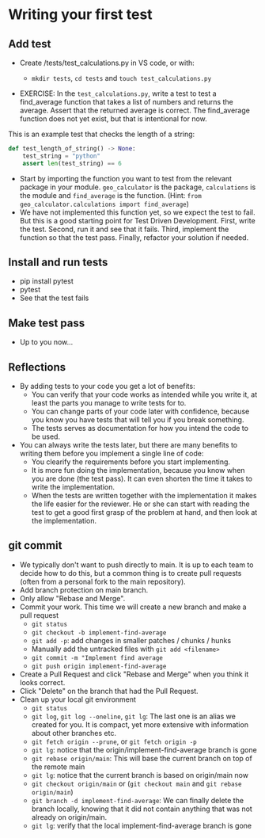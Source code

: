 # Writing your first test

## Add test

- Create /tests/test_calculations.py in VS code, or with:

  - `mkdir tests`, `cd tests` and `touch test_calculations.py`

- EXERCISE: In the `test_calculations.py`, write a test to test a find_average function that takes a list of numbers and returns the average. Assert that the returned average is correct. The find_average function does not yet exist, but that is intentional for now.

This is an example test that checks the length of a string:

```python
def test_length_of_string() -> None:
    test_string = "python"
    assert len(test_string) == 6
```

- Start by importing the function you want to test from the relevant package in your module. `geo_calculator` is the package, `calculations` is the module and `find_average` is the function.
  (Hint: `from geo_calculator.calculations import find_average`)
- We have not implemented this function yet, so we expect the test to fail. But this is a good starting point for Test Driven Development. First, write the test. Second, run it and see that it fails. Third, implement the function so that the test pass. Finally, refactor your solution if needed.

## Install and run tests

- pip install pytest
- pytest
- See that the test fails

## Make test pass

- Up to you now...

## Reflections

- By adding tests to your code you get a lot of benefits:
  - You can verify that your code works as intended while you write it, at least the parts you manage to write tests for to.
  - You can change parts of your code later with confidence, because you know you have tests that will tell you if you break something.
  - The tests serves as documentation for how you intend the code to be used.
- You can always write the tests later, but there are many benefits to writing them before you implement a single line of code:
  - You clearify the requirements before you start implementing.
  - It is more fun doing the implementation, because you know when you are done (the test pass). It can even shorten the time it takes to write the implementation.
  - When the tests are written together with the implementation it makes the life easier for the reviewer. He or she can start with reading the test to get a good first grasp of the problem at hand, and then look at the implementation.

## git commit

- We typically don't want to push directly to main. It is up to each team to decide how to do this, but a common thing is to create pull requests (often from a personal fork to the main repository).
- Add branch protection on main branch.
- Only allow "Rebase and Merge".
- Commit your work. This time we will create a new branch and make a pull request
  - `git status`
  - `git checkout -b implement-find-average`
  - `git add -p`: add changes in smaller patches / chunks / hunks
  - Manually add the untracked files with `git add <filename>`
  - `git commit -m "Implement find average`
  - `git push origin implement-find-average`
- Create a Pull Request and click "Rebase and Merge" when you think it looks correct.
- Click "Delete" on the branch that had the Pull Request.
- Clean up your local git environment
  - `git status`
  - `git log`, `git log --oneline`, `git lg`: The last one is an alias we created for you. It is compact, yet more extensive with information about other branches etc.
  - `git fetch origin --prune`, or `git fetch origin -p`
  - `git lg`: notice that the origin/implement-find-average branch is gone
  - `git rebase origin/main`: This will base the current branch on top of the remote main
  - `git lg`: notice that the current branch is based on origin/main now
  - `git checkout origin/main` or (`git checkout main` and `git rebase origin/main`)
  - `git branch -d implement-find-average`: We can finally delete the branch locally, knowing that it did not contain anything that was not already on origin/main.
  - `git lg`: verify that the local implement-find-average branch is gone
